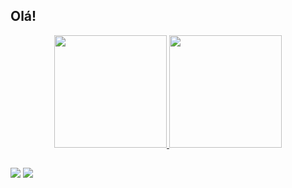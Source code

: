 ## Olá!

<div align="center">
  <a href="https://github.com/ancaroline">
  <img height="180em" src="https://github-readme-stats.vercel.app/api?username=ancaroline&show_icons=true&theme=white&include_all_commits=true&count_private=true"/>
  <img height="180em" src="https://github-readme-stats.vercel.app/api/top-langs/?username=ancaroline&layout=compact&langs_count=7&theme=dark"/>
</div>


  ##
  
 <div> 
  <a href = "mailto:carolaragao94@gmail.com"><img src="https://img.shields.io/badge/-Gmail-%23333?style=for-the-badge&logo=gmail&logoColor=white" target="_blank"></a>
  <a href="https://www.linkedin.com/in/anne-caroline-penha-arag%C3%A3o-3777b3236/" target="_blank"><img src="https://img.shields.io/badge/-LinkedIn-%230077B5?style=for-the-badge&logo=linkedin&logoColor=white" target="_blank"></a> 
</div>
